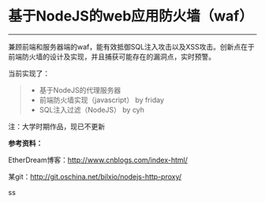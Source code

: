 # 基于NodeJS的web应用防火墙（waf）

------

兼顾前端和服务器端的waf，能有效抵御SQL注入攻击以及XSS攻击。创新点在于前端防火墙的设计及实现，并且捕获可能存在的漏洞点，实时预警。

当前实现了：
> * 基于NodeJS的代理服务器
> * 前端防火墙实现（javascript） by friday
> * SQL注入过滤（NodeJS） by cyh

注：大学时期作品，现已不更新

**参考资料：**  

EtherDream博客：http://www.cnblogs.com/index-html/  

某git：http://git.oschina.net/bilxio/nodejs-http-proxy/

ss